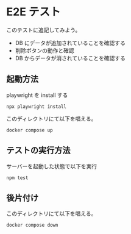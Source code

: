 # E2E テスト

このテストに追記してみよう。

- DB にデータが追加されていることを確認する
- 削除ボタンの動作と確認
- DB からデータが消されていることを確認する

## 起動方法

playwright を install する

```console
npx playwright install
```

このディレクトリにて以下を唱える。

```console
docker compose up
```

## テストの実行方法

サーバーを起動した状態で以下を実行

```console
npm test
```

## 後片付け

このディレクトリにて以下を唱える。

```console
docker compose down
```
